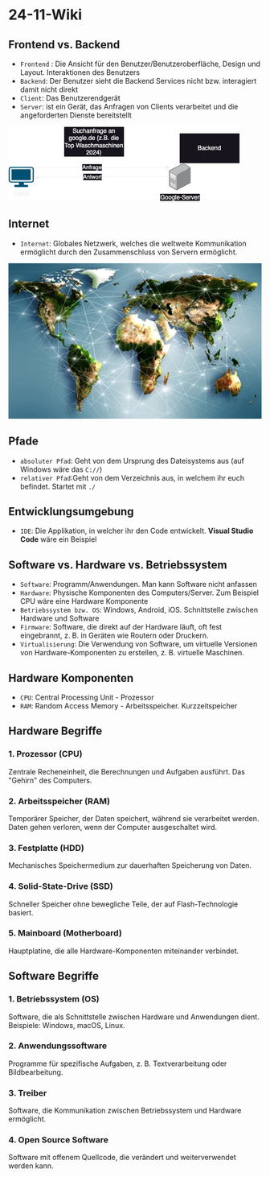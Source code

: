 # 24-11-Wiki

## Frontend vs. Backend

- `Frontend` : Die Ansicht für den Benutzer/Benutzeroberfläche, Design und Layout. Interaktionen des Benutzers
- `Backend`: Der Benutzer sieht die Backend Services nicht bzw. interagiert damit nicht direkt
- `Client`: Das Benutzerendgerät
- `Server`: ist ein Gerät, das Anfragen von Clients verarbeitet und die angeforderten Dienste bereitstellt

![Client Server Model](client_server_model.png)

## Internet

- `Internet`: Globales Netzwerk, welches die weltweite Kommunikation ermöglicht durch den Zusammenschluss von Servern ermöglicht.

![](internet.png)

## Pfade

- `absoluter Pfad`: Geht von dem Ursprung des Dateisystems aus (auf Windows wäre das `C://`)
- `relativer Pfad`:Geht von dem Verzeichnis aus, in welchem ihr euch befindet. Startet mit `./`

## Entwicklungsumgebung

- `IDE`: Die Applikation, in welcher ihr den Code entwickelt. **Visual Studio Code** wäre ein Beispiel

## Software vs. Hardware vs. Betriebssystem

- `Software`: Programm/Anwendungen. Man kann Software nicht anfassen
- `Hardware`: Physische Komponenten des Computers/Server. Zum Beispiel CPU wäre eine Hardware Komponente
- `Betriebssystem bzw. OS`: Windows, Android, iOS. Schnittstelle zwischen Hardware und Software
- `Firmware`: Software, die direkt auf der Hardware läuft, oft fest eingebrannt, z. B. in Geräten wie Routern oder Druckern.
- `Virtualisierung`: Die Verwendung von Software, um virtuelle Versionen von Hardware-Komponenten zu erstellen, z. B. virtuelle Maschinen.

## Hardware Komponenten

- `CPU`: Central Processing Unit - Prozessor
- `RAM`: Random Access Memory - Arbeitsspeicher. Kurzzeitspeicher

## Hardware Begriffe

### 1. Prozessor (CPU)

Zentrale Recheneinheit, die Berechnungen und Aufgaben ausführt. Das "Gehirn" des Computers.

### 2. Arbeitsspeicher (RAM)

Temporärer Speicher, der Daten speichert, während sie verarbeitet werden. Daten gehen verloren, wenn der Computer ausgeschaltet wird.

### 3. Festplatte (HDD)

Mechanisches Speichermedium zur dauerhaften Speicherung von Daten.

### 4. Solid-State-Drive (SSD)

Schneller Speicher ohne bewegliche Teile, der auf Flash-Technologie basiert.

### 5. Mainboard (Motherboard)

Hauptplatine, die alle Hardware-Komponenten miteinander verbindet.

## Software Begriffe
### 1. Betriebssystem (OS)
Software, die als Schnittstelle zwischen Hardware und Anwendungen dient.
Beispiele: Windows, macOS, Linux.
### 2. Anwendungssoftware
Programme für spezifische Aufgaben, z. B. Textverarbeitung oder Bildbearbeitung.
### 3. Treiber
Software, die Kommunikation zwischen Betriebssystem und Hardware ermöglicht.
### 4. Open Source Software
Software mit offenem Quellcode, die verändert und weiterverwendet werden kann.

